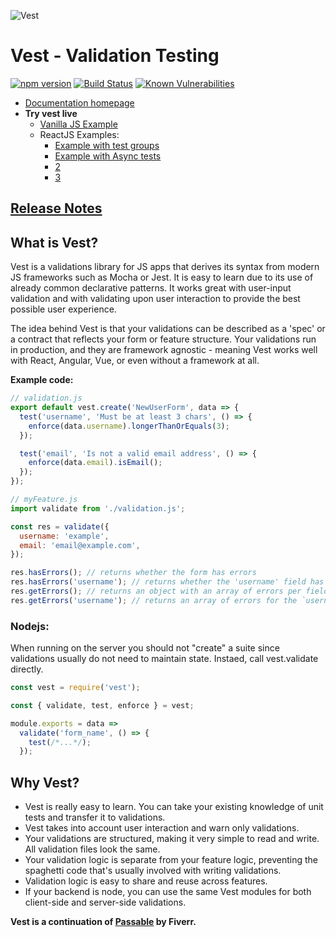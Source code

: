 ![Vest](https://cdn.jsdelivr.net/gh/ealush/vest@assets/vest-logo.png 'Vest')

# Vest - Validation Testing

[![npm version](https://badge.fury.io/js/vest.svg)](https://badge.fury.io/js/vest) [![Build Status](https://travis-ci.org/ealush/vest.svg?branch=latest)](https://travis-ci.org/ealush/vest) [![Known Vulnerabilities](https://snyk.io/test/npm/vest/badge.svg)](https://snyk.io/test/npm/vest)

- [Documentation homepage](https://ealush.github.io/vest)
- **Try vest live**
  - [Vanilla JS Example](https://stackblitz.com/edit/vest-vanilla-support-example?file=validation.js)
  - ReactJS Examples:
    - [Example with test groups](https://codesandbox.io/s/ecstatic-waterfall-4i2ne?file=/src/validate.js)
    - [Example with Async tests](https://codesandbox.io/s/youthful-williamson-loijb?file=/src/validate.js)
    - [2](https://stackblitz.com/edit/vest-react-support-example?file=validation.js)
    - [3](https://stackblitz.com/edit/vest-react-registration?file=validate.js)

## [Release Notes](https://github.com/ealush/vest/releases)

## What is Vest?

Vest is a validations library for JS apps that derives its syntax from modern JS frameworks such as Mocha or Jest. It is easy to learn due to its use of already common declarative patterns.
It works great with user-input validation and with validating upon user interaction to provide the best possible user experience.

The idea behind Vest is that your validations can be described as a 'spec' or a contract that reflects your form or feature structure. Your validations run in production, and they are framework agnostic - meaning Vest works well with React, Angular, Vue, or even without a framework at all.

**Example code:**

```js
// validation.js
export default vest.create('NewUserForm', data => {
  test('username', 'Must be at least 3 chars', () => {
    enforce(data.username).longerThanOrEquals(3);
  });

  test('email', 'Is not a valid email address', () => {
    enforce(data.email).isEmail();
  });
});
```

```js
// myFeature.js
import validate from './validation.js';

const res = validate({
  username: 'example',
  email: 'email@example.com',
});

res.hasErrors(); // returns whether the form has errors
res.hasErrors('username'); // returns whether the 'username' field has errors
res.getErrors(); // returns an object with an array of errors per field
res.getErrors('username'); // returns an array of errors for the `username` field
```

### Nodejs:

When running on the server you should not "create" a suite since validations usually do not need to maintain state. Instaed, call vest.validate directly.

```js
const vest = require('vest');

const { validate, test, enforce } = vest;

module.exports = data =>
  validate('form_name', () => {
    test(/*...*/);
  });
```

## Why Vest?

- Vest is really easy to learn. You can take your existing knowledge of unit tests and transfer it to validations.
- Vest takes into account user interaction and warn only validations.
- Your validations are structured, making it very simple to read and write. All validation files look the same.
- Your validation logic is separate from your feature logic, preventing the spaghetti code that's usually involved with writing validations.
- Validation logic is easy to share and reuse across features.
- If your backend is node, you can use the same Vest modules for both client-side and server-side validations.

**Vest is a continuation of [Passable](https://github.com/fiverr/passable) by Fiverr.**
